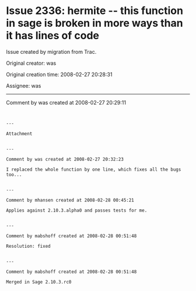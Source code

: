 # Issue 2336: hermite -- this function in sage is broken in more ways than it has lines of code

Issue created by migration from Trac.

Original creator: was

Original creation time: 2008-02-27 20:28:31

Assignee: was




---

Comment by was created at 2008-02-27 20:29:11


```


---

Attachment


---

Comment by was created at 2008-02-27 20:32:23

I replaced the whole function by one line, which fixes all the bugs too...


---

Comment by mhansen created at 2008-02-28 00:45:21

Applies against 2.10.3.alpha0 and passes tests for me.


---

Comment by mabshoff created at 2008-02-28 00:51:48

Resolution: fixed


---

Comment by mabshoff created at 2008-02-28 00:51:48

Merged in Sage 2.10.3.rc0
